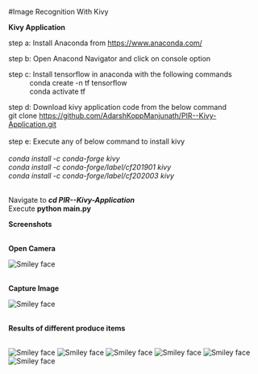 #Image Recognition With Kivy 
 
 <b> Kivy Application</b><br>

  
  step a: Install Anaconda from  https://www.anaconda.com/ <br>
 
 step b: Open Anacond Navigator and click on console option <br>
 
 step c: Install tensorflow in anaconda with the following commands <br>
 &emsp;&emsp;&emsp;conda create -n tf tensorflow<br>
 &emsp;&emsp;&emsp;conda activate tf<br>
 
  step d: Download kivy application code from the below command<br>
  git clone https://github.com/AdarshKoppManjunath/PIR--Kivy-Application.git<br><br>
  step e: Execute  any of below command to install kivy <br><br><i>
  conda install -c conda-forge kivy<br>
  conda install -c conda-forge/label/cf201901 kivy<br>
  conda install -c conda-forge/label/cf202003 kivy</i><br><br>
  
Navigate to <b><i>cd PIR--Kivy-Application</i></b><br>
Execute <b></i>python main.py</i></b><br>
  
 
<b>Screenshots</b><br><br>

<b> Open Camera </b>
  
<img src="https://github.com/AdarshKoppManjunath/ProduceItemRecognitionUsingCNN/blob/master/PIR-Screenshots/Open%20Camera.PNG" alt="Smiley face" > <br><br>
  
  
 <b> Capture Image </b>
  
<img src="https://github.com/AdarshKoppManjunath/ProduceItemRecognitionUsingCNN/blob/master/PIR-Screenshots/Capture.PNG" alt="Smiley face" ><br><br>

<b> Results of different produce items</b><br><br>
 
 <img src="https://github.com/AdarshKoppManjunath/ProduceItemRecognitionUsingCNN/blob/master/PIR-Screenshots/Apple.PNG" alt="Smiley face" >
 <img src="https://github.com/AdarshKoppManjunath/ProduceItemRecognitionUsingCNN/blob/master/PIR-Screenshots/Bannana.PNG" alt="Smiley face" >
 <img src="https://github.com/AdarshKoppManjunath/ProduceItemRecognitionUsingCNN/blob/master/PIR-Screenshots/Brocolli.PNG" alt="Smiley face" >
 <img src="https://github.com/AdarshKoppManjunath/ProduceItemRecognitionUsingCNN/blob/master/PIR-Screenshots/Pineapple.PNG" alt="Smiley face" >
 <img src="https://github.com/AdarshKoppManjunath/ProduceItemRecognitionUsingCNN/blob/master/PIR-Screenshots/redchilli.PNG" alt="Smiley face" >
 <img src="https://github.com/AdarshKoppManjunath/ProduceItemRecognitionUsingCNN/blob/master/PIR-Screenshots/CarrotPrediction.PNG" alt="Smiley face" >




